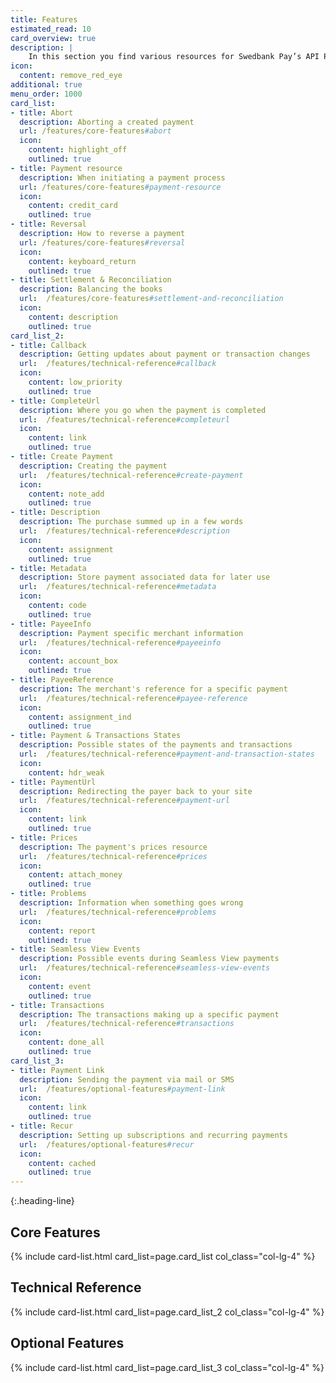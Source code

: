 ```yaml
---
title: Features
estimated_read: 10
card_overview: true
description: |
    In this section you find various resources for Swedbank Pay’s API Platform.
icon:
  content: remove_red_eye
additional: true
menu_order: 1000
card_list: 
- title: Abort
  description: Aborting a created payment
  url: /features/core-features#abort
  icon:
    content: highlight_off
    outlined: true
- title: Payment resource
  description: When initiating a payment process
  url: /features/core-features#payment-resource
  icon:
    content: credit_card
    outlined: true
- title: Reversal
  description: How to reverse a payment
  url: /features/core-features#reversal
  icon:
    content: keyboard_return
    outlined: true
- title: Settlement & Reconciliation
  description: Balancing the books
  url:  /features/core-features#settlement-and-reconciliation
  icon:
    content: description
    outlined: true
card_list_2:
- title: Callback
  description: Getting updates about payment or transaction changes
  url:  /features/technical-reference#callback
  icon:
    content: low_priority
    outlined: true
- title: CompleteUrl
  description: Where you go when the payment is completed
  url:  /features/technical-reference#completeurl
  icon:
    content: link
    outlined: true
- title: Create Payment
  description: Creating the payment
  url:  /features/technical-reference#create-payment
  icon:
    content: note_add
    outlined: true
- title: Description
  description: The purchase summed up in a few words
  url:  /features/technical-reference#description
  icon:
    content: assignment
    outlined: true
- title: Metadata
  description: Store payment associated data for later use
  url:  /features/technical-reference#metadata
  icon:
    content: code
    outlined: true
- title: PayeeInfo
  description: Payment specific merchant information
  url:  /features/technical-reference#payeeinfo
  icon:
    content: account_box
    outlined: true
- title: PayeeReference
  description: The merchant's reference for a specific payment
  url:  /features/technical-reference#payee-reference
  icon:
    content: assignment_ind
    outlined: true
- title: Payment & Transactions States
  description: Possible states of the payments and transactions
  url:  /features/technical-reference#payment-and-transaction-states
  icon:
    content: hdr_weak
- title: PaymentUrl
  description: Redirecting the payer back to your site
  url:  /features/technical-reference#payment-url
  icon:
    content: link
    outlined: true
- title: Prices
  description: The payment's prices resource
  url:  /features/technical-reference#prices
  icon:
    content: attach_money
    outlined: true
- title: Problems
  description: Information when something goes wrong
  url:  /features/technical-reference#problems
  icon:
    content: report
    outlined: true
- title: Seamless View Events
  description: Possible events during Seamless View payments
  url:  /features/technical-reference#seamless-view-events
  icon:
    content: event
    outlined: true
- title: Transactions
  description: The transactions making up a specific payment
  url:  /features/technical-reference#transactions
  icon:
    content: done_all
    outlined: true
card_list_3: 
- title: Payment Link
  description: Sending the payment via mail or SMS
  url:  /features/optional-features#payment-link
  icon:
    content: link
    outlined: true
- title: Recur
  description: Setting up subscriptions and recurring payments
  url:  /features/optional-features#recur
  icon:
    content: cached
    outlined: true
---
```


{:.heading-line}

## Core Features

{% include card-list.html card_list=page.card_list
    col_class="col-lg-4" %}

## Technical Reference

{% include card-list.html card_list=page.card_list_2
    col_class="col-lg-4" %}

## Optional Features

{% include card-list.html card_list=page.card_list_3
    col_class="col-lg-4" %}

